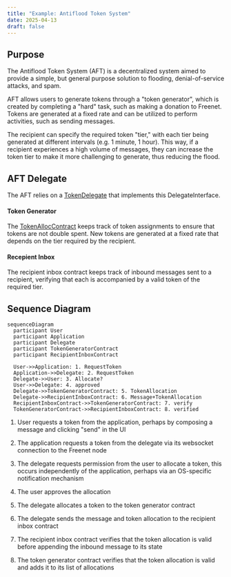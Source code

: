```yaml
---
title: "Example: Antiflood Token System"
date: 2025-04-13
draft: false
---
```


## Purpose

The Antiflood Token System (AFT) is a decentralized system aimed to provide a simple, but general
purpose solution to flooding, denial-of-service attacks, and spam.

AFT allows users to generate tokens through a "token generator", which is created by completing a
"hard" task, such as making a donation to Freenet. Tokens are generated at a fixed rate and can be
utilized to perform activities, such as sending messages.

The recipient can specify the required token "tier," with each tier being generated at different
intervals (e.g. 1 minute, 1 hour). This way, if a recipient experiences a high volume of messages,
they can increase the token tier to make it more challenging to generate, thus reducing the flood.

## AFT Delegate

The AFT relies on a
[TokenDelegate](https://github.com/freenet/freenet-core/blob/f1c8075e173f171c17ffa8d08803b2c9aea4ddf3/modules/antiflood-tokens/components/token-generator/src/lib.rs#L17)
that implements this DelegateInterface.

#### Token Generator

The
[TokenAllocContract](https://github.com/freenet/freenet-core/blob/f1c8075e173f171c17ffa8d08803b2c9aea4ddf3/modules/antiflood-tokens/contracts/token-allocation-record/src/lib.rs#L10)
keeps track of token assignments to ensure that tokens are not double spent. New tokens are
generated at a fixed rate that depends on the tier required by the recipient.

#### Recepient Inbox

The recipient inbox contract keeps track of inbound messages sent to a recipient, verifying that
each is accompanied by a valid token of the required tier.

## Sequence Diagram

```mermaid
sequenceDiagram
  participant User
  participant Application
  participant Delegate
  participant TokenGeneratorContract
  participant RecipientInboxContract

  User->>Application: 1. RequestToken
  Application->>Delegate: 2. RequestToken
  Delegate->>User: 3. Allocate?
  User->>Delegate: 4. approved
  Delegate->>TokenGeneratorContract: 5. TokenAllocation
  Delegate->>RecipientInboxContract: 6. Message+TokenAllocation
  RecipientInboxContract->>TokenGeneratorContract: 7. verify
  TokenGeneratorContract->>RecipientInboxContract: 8. verified
```

1. User requests a token from the application, perhaps by composing a message and clicking "send" in
   the UI

2. The application requests a token from the delegate via its websocket connection to the Freenet
   node

3. The delegate requests permission from the user to allocate a token, this occurs independently of
   the application, perhaps via an OS-specific notification mechanism

4. The user approves the allocation

5. The delegate allocates a token to the token generator contract

6. The delegate sends the message and token allocation to the recipient inbox contract

7. The recipient inbox contract verifies that the token allocation is valid before appending the
   inbound message to its state

8. The token generator contract verifies that the token allocation is valid and adds it to its list
   of allocations
